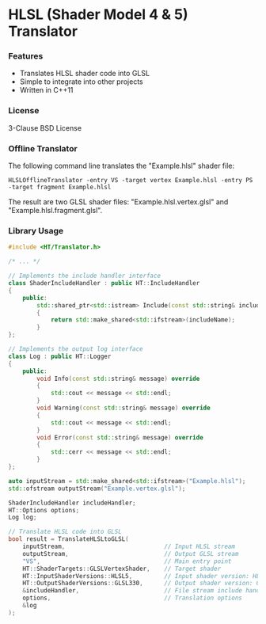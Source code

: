 # HLSL (Shader Model 4 & 5) Translator #

### Features ###

* Translates HLSL shader code into GLSL
* Simple to integrate into other projects
* Written in C++11

### License ###

3-Clause BSD License

### Offline Translator ###

The following command line translates the "Example.hlsl" shader file:

```
HLSLOfflineTranslator -entry VS -target vertex Example.hlsl -entry PS -target fragment Example.hlsl
```

The result are two GLSL shader files: "Example.hlsl.vertex.glsl" and "Example.hlsl.fragment.glsl".

### Library Usage ###

```cpp
#include <HT/Translator.h>

/* ... */

// Implements the include handler interface
class ShaderIncludeHandler : public HT::IncludeHandler
{
	public:
		std::shared_ptr<std::istream> Include(const std::string& includeName) override
		{
			return std::make_shared<std::ifstream>(includeName);
		}
};

// Implements the output log interface
class Log : public HT::Logger
{
	public:
		void Info(const std::string& message) override
		{
			std::cout << message << std::endl;
		}
		void Warning(const std::string& message) override
		{
			std::cout << message << std::endl;
		}
		void Error(const std::string& message) override
		{
			std::cerr << message << std::endl;
		}
};

auto inputStream = std::make_shared<std::ifstream>("Example.hlsl");
std::ofstream outputStream("Example.vertex.glsl");

ShaderIncludeHandler includeHandler;
HT::Options options;
Log log;

// Translate HLSL code into GLSL
bool result = TranslateHLSLtoGLSL(
	inputStream,							// Input HLSL stream
	outputStream,							// Output GLSL stream
	"VS",									// Main entry point
	HT::ShaderTargets::GLSLVertexShader,	// Target shader
	HT::InputShaderVersions::HLSL5,			// Input shader version: HLSL Shader Model 5
	HT::OutputShaderVersions::GLSL330,		// Output shader version: GLSL 3.30
	&includeHandler,						// File stream include handler
	options,								// Translation options
	&log
);
```
